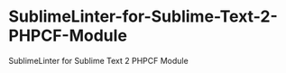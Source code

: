 SublimeLinter-for-Sublime-Text-2-PHPCF-Module
=============================================

SublimeLinter for Sublime Text 2 PHPCF Module
